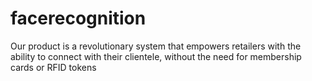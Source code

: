 facerecognition
===============

Our product is a revolutionary system that empowers retailers with the ability to connect with their clientele, without the need for membership cards or RFID tokens

